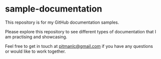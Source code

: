# sample-documentation
This repository is for my GitHub documentation samples.

Please explore this repository to see different types of documentation that I am practising and showcasing. 

Feel free to get in touch at pitmanlc@gmail.com if you have any questions or would like to work together. 
